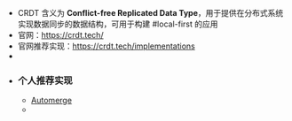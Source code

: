 - CRDT 含义为 **Conflict-free Replicated Data Type**，用于提供在分布式系统实现数据同步的数据结构，可用于构建 #local-first 的应用
- 官网：https://crdt.tech/
- 官网推荐实现：https://crdt.tech/implementations
-
- ### 个人推荐实现
	- [Automerge](https://automerge.org/)
	-